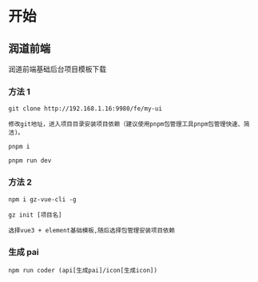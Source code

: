 # 开始

## 润道前端

润道前端基础后台项目模板下载

### 方法 1

```
git clone http://192.168.1.16:9980/fe/my-ui

修改git地址，进入项目目录安装项目依赖（建议使用pnpm包管理工具pnpm包管理快速、简洁)。

pnpm i

pnpm run dev
```

### 方法 2

```
npm i gz-vue-cli -g

gz init [项目名]

选择vue3 + element基础模板,随后选择包管理安装项目依赖
```

### 生成 pai

```
npm run coder (api[生成pai]/icon[生成icon])
```
